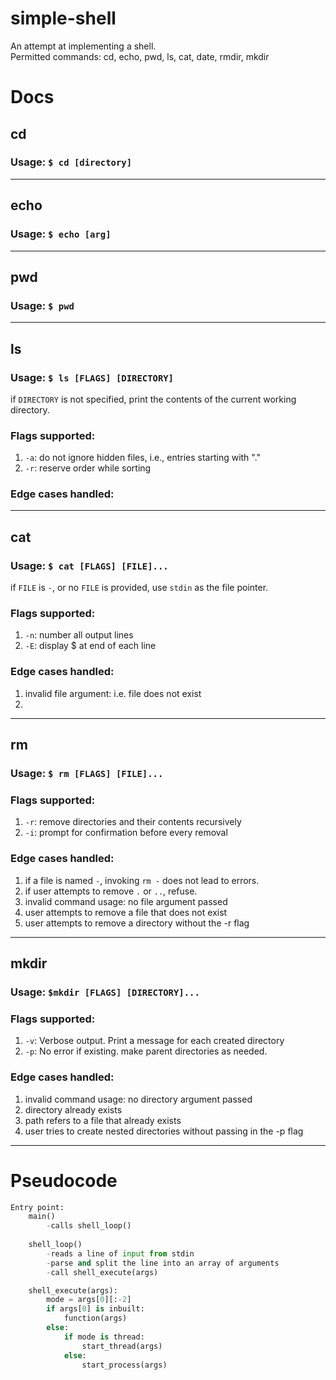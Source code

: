 # simple-shell
An attempt at implementing a shell.  
Permitted commands: cd, echo, pwd, ls, cat, date, rmdir, mkdir

# Docs
## cd
### Usage: `$ cd [directory]`
***
## echo
### Usage: `$ echo [arg]` 
***
## pwd
### Usage: `$ pwd`
***
## ls
### Usage: `$ ls [FLAGS] [DIRECTORY]`
if `DIRECTORY` is not specified, print the contents of the current working directory.
### Flags supported:
1. `-a`: do not ignore hidden files, i.e., entries starting with "."
2. `-r`: reserve order while sorting
### Edge cases handled:
***
## cat
### Usage: `$ cat [FLAGS] [FILE]...`
if `FILE` is `-`, or no `FILE` is provided, use `stdin` as the file pointer.
### Flags supported:
1. `-n`: number all output lines
2. `-E`: display $ at end of each line
### Edge cases handled:
1. invalid file argument: i.e. file does not exist
2.
***
## rm
### Usage: `$ rm [FLAGS] [FILE]...`
### Flags supported:
1. `-r`: remove directories and their contents recursively
2. `-i`: prompt for confirmation before every removal 
### Edge cases handled: 
1. if a file is named `-`, invoking `rm -` does not lead to errors.
2. if user attempts to remove `.` or `..`, refuse.
3. invalid command usage: no file argument passed
4. user attempts to remove a file that does not exist
5. user attempts to remove a directory without the -r flag  
***
## mkdir
### Usage: `$mkdir [FLAGS] [DIRECTORY]...`
### Flags supported:
1. `-v`: Verbose output. Print a message for each created directory
2. `-p`: No error if existing. make parent directories as needed.
### Edge cases handled:
1. invalid command usage: no directory argument passed
2. directory already exists
3. path refers to a file that already exists
4. user tries to create nested directories without passing in the -p flag  
***
# Pseudocode

```py
Entry point:
    main()
        -calls shell_loop()
    
    shell_loop()
        -reads a line of input from stdin
        -parse and split the line into an array of arguments
        -call shell_execute(args)

    shell_execute(args):
        mode = args[0][:-2]
        if args[0] is inbuilt:
            function(args)
        else:
            if mode is thread:
                start_thread(args)
            else:
                start_process(args)
```
